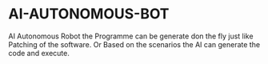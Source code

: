 # AI-AUTONOMOUS-BOT
AI Autonomous Robot the Programme can be generate don the fly just like Patching of the software. Or Based on the scenarios the AI can generate the code and execute.  
